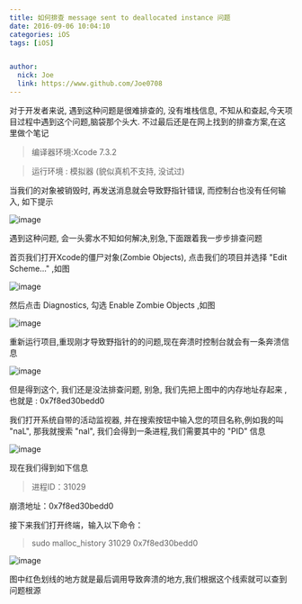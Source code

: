 ```yaml
---
title: 如何排查 message sent to deallocated instance 问题
date: 2016-09-06 10:04:10
categories: iOS
tags: [iOS]


author: 
  nick: Joe
  link: https://www.github.com/Joe0708
---
```

对于开发者来说, 遇到这种问题是很难排查的, 没有堆栈信息, 不知从和查起,今天项目过程中遇到这个问题,脑袋那个头大. 不过最后还是在网上找到的排查方案,在这里做个笔记

>编译器环境:Xcode 7.3.2

>运行环境  : 模拟器 (貌似真机不支持, 没试过)

当我们的对象被销毁时, 再发送消息就会导致野指针错误, 而控制台也没有任何输入, 如下提示

![image](http://7xqmjb.com1.z0.glb.clouddn.com/52656420313-35e08fe121255270.jpg)


遇到这种问题, 会一头雾水不知如何解决,别急,下面跟着我一步步排查问题

首页我们打开Xcode的僵尸对象(Zombie Objects), 点击我们的项目并选择 "Edit Scheme..." ,如图

![image](http://7xqmjb.com1.z0.glb.clouddn.com/1525420313-b50cb26e90aa22a4.jpg)


然后点击 Diagnostics, 勾选 Enable Zombie Objects ,如图

![image](http://7xqmjb.com1.z0.glb.clouddn.com/147312764359081.jpg?imageView2/0/format/jpg)


重新运行项目,重现刚才导致野指针的的问题,现在奔溃时控制台就会有一条奔溃信息

![image](http://7xqmjb.com1.z0.glb.clouddn.com/147312767036825.jpg?imageView2/0/format/jpg)


但是得到这个, 我们还是没法排查问题, 别急, 我们先把上图中的内存地址存起来 , 也就是 : 0x7f8ed30bedd0

我们打开系统自带的活动监视器, 并在搜索按钮中输入您的项目名称,例如我的叫 "naL", 那我就搜索 "nal", 我们会得到一条进程,我们需要其中的 "PID" 信息

![image](http://7xqmjb.com1.z0.glb.clouddn.com/14731276998473.jpg?imageView2/0/format/jpg)


现在我们得到如下信息

>进程ID：31029
>
崩溃地址：0x7f8ed30bedd0

接下来我们打开终端，输入以下命令：

>sudo malloc_history 31029 0x7f8ed30bedd0


![image](http://7xqmjb.com1.z0.glb.clouddn.com/147312778931138.jpg?imageView2/0/format/jpg)


图中红色划线的地方就是最后调用导致奔溃的地方,我们根据这个线索就可以查到问题根源